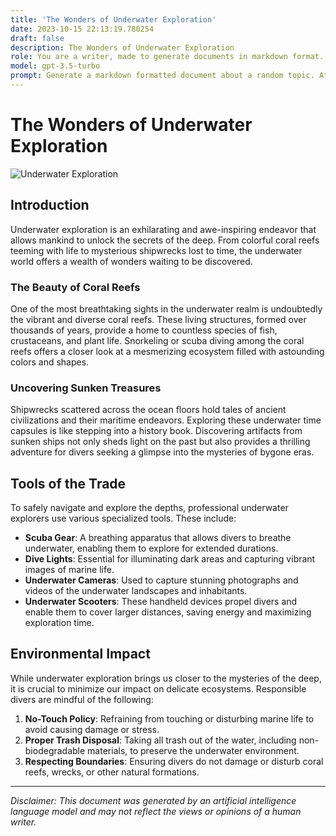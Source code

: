 ```yaml
---
title: 'The Wonders of Underwater Exploration'
date: 2023-10-15 22:13:19.780254
draft: false
description: The Wonders of Underwater Exploration
role: You are a writer, made to generate documents in markdown format. It is very important that all of the documents you generate are in valid markdown format.
model: gpt-3.5-turbo
prompt: Generate a markdown formatted document about a random topic. At the bottom, include a disclaimer explaining that the document was generated by you. The first line of the document should be the title. Make sure that the entire document is in proper markdown format, using a mix of various tags to make the document visually appealing.
---
```


# The Wonders of Underwater Exploration

![Underwater Exploration](https://www.example.com/images/underwater.jpg)

## Introduction

Underwater exploration is an exhilarating and awe-inspiring endeavor that allows mankind to unlock the secrets of the deep. From colorful coral reefs teeming with life to mysterious shipwrecks lost to time, the underwater world offers a wealth of wonders waiting to be discovered.

### The Beauty of Coral Reefs

One of the most breathtaking sights in the underwater realm is undoubtedly the vibrant and diverse coral reefs. These living structures, formed over thousands of years, provide a home to countless species of fish, crustaceans, and plant life. Snorkeling or scuba diving among the coral reefs offers a closer look at a mesmerizing ecosystem filled with astounding colors and shapes.

### Uncovering Sunken Treasures

Shipwrecks scattered across the ocean floors hold tales of ancient civilizations and their maritime endeavors. Exploring these underwater time capsules is like stepping into a history book. Discovering artifacts from sunken ships not only sheds light on the past but also provides a thrilling adventure for divers seeking a glimpse into the mysteries of bygone eras.

## Tools of the Trade

To safely navigate and explore the depths, professional underwater explorers use various specialized tools. These include:

- **Scuba Gear**: A breathing apparatus that allows divers to breathe underwater, enabling them to explore for extended durations.
- **Dive Lights**: Essential for illuminating dark areas and capturing vibrant images of marine life.
- **Underwater Cameras**: Used to capture stunning photographs and videos of the underwater landscapes and inhabitants.
- **Underwater Scooters**: These handheld devices propel divers and enable them to cover larger distances, saving energy and maximizing exploration time.

## Environmental Impact

While underwater exploration brings us closer to the mysteries of the deep, it is crucial to minimize our impact on delicate ecosystems. Responsible divers are mindful of the following:

1. **No-Touch Policy**: Refraining from touching or disturbing marine life to avoid causing damage or stress.
2. **Proper Trash Disposal**: Taking all trash out of the water, including non-biodegradable materials, to preserve the underwater environment.
3. **Respecting Boundaries**: Ensuring divers do not damage or disturb coral reefs, wrecks, or other natural formations.

---

*Disclaimer: This document was generated by an artificial intelligence language model and may not reflect the views or opinions of a human writer.*